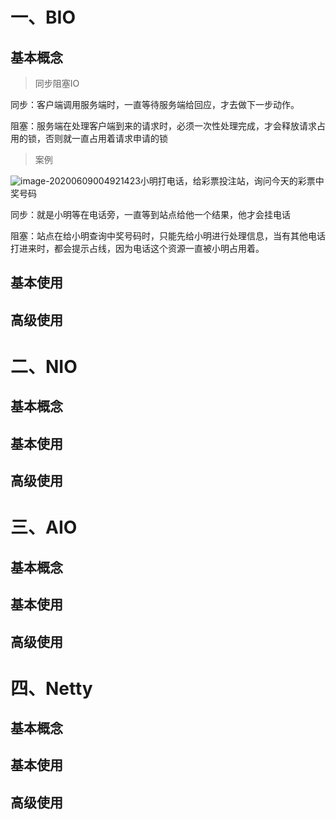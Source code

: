 # 一、BIO

## 基本概念

>  同步阻塞IO

同步：客户端调用服务端时，一直等待服务端给回应，才去做下一步动作。

阻塞：服务端在处理客户端到来的请求时，必须一次性处理完成，才会释放请求占用的锁，否则就一直占用着请求申请的锁

>  案例



![image-20200609004921423](C:\Users\16794\AppData\Roaming\Typora\typora-user-images\image-20200609004921423.png)小明打电话，给彩票投注站，询问今天的彩票中奖号码

同步：就是小明等在电话旁，一直等到站点给他一个结果，他才会挂电话

阻塞：站点在给小明查询中奖号码时，只能先给小明进行处理信息，当有其他电话打进来时，都会提示占线，因为电话这个资源一直被小明占用着。







## 基本使用



## 高级使用



# 二、NIO

## 基本概念

## 基本使用

## 高级使用



# 三、AIO

## 基本概念

## 基本使用

## 高级使用



# 四、Netty

## 基本概念

## 基本使用

## 高级使用